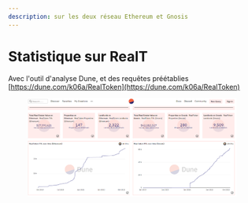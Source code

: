 ```yaml
---
description: sur les deux réseau Ethereum et Gnosis
---
```


# Statistique sur RealT

Avec l'outil d'analyse Dune, et des requêtes préétablies \
&#x20;                                                    [https://dune.com/k06a/RealToken](https://dune.com/k06a/RealToken)

<figure><img src="../../.gitbook/assets/image (6).png" alt=""><figcaption></figcaption></figure>
